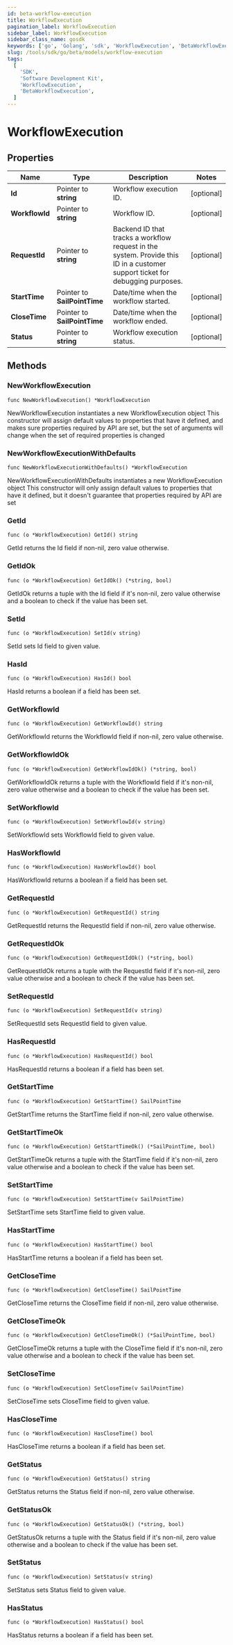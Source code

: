 ```yaml
---
id: beta-workflow-execution
title: WorkflowExecution
pagination_label: WorkflowExecution
sidebar_label: WorkflowExecution
sidebar_class_name: gosdk
keywords: ['go', 'Golang', 'sdk', 'WorkflowExecution', 'BetaWorkflowExecution']
slug: /tools/sdk/go/beta/models/workflow-execution
tags:
  [
    'SDK',
    'Software Development Kit',
    'WorkflowExecution',
    'BetaWorkflowExecution',
  ]
---
```


# WorkflowExecution

## Properties

| Name | Type | Description | Notes |
| --- | --- | --- | --- |
| **Id** | Pointer to **string** | Workflow execution ID. | [optional] |
| **WorkflowId** | Pointer to **string** | Workflow ID. | [optional] |
| **RequestId** | Pointer to **string** | Backend ID that tracks a workflow request in the system. Provide this ID in a customer support ticket for debugging purposes. | [optional] |
| **StartTime** | Pointer to **SailPointTime** | Date/time when the workflow started. | [optional] |
| **CloseTime** | Pointer to **SailPointTime** | Date/time when the workflow ended. | [optional] |
| **Status** | Pointer to **string** | Workflow execution status. | [optional] |

## Methods

### NewWorkflowExecution

`func NewWorkflowExecution() *WorkflowExecution`

NewWorkflowExecution instantiates a new WorkflowExecution object This constructor will assign default values to properties that have it defined, and makes sure properties required by API are set, but the set of arguments will change when the set of required properties is changed

### NewWorkflowExecutionWithDefaults

`func NewWorkflowExecutionWithDefaults() *WorkflowExecution`

NewWorkflowExecutionWithDefaults instantiates a new WorkflowExecution object This constructor will only assign default values to properties that have it defined, but it doesn't guarantee that properties required by API are set

### GetId

`func (o *WorkflowExecution) GetId() string`

GetId returns the Id field if non-nil, zero value otherwise.

### GetIdOk

`func (o *WorkflowExecution) GetIdOk() (*string, bool)`

GetIdOk returns a tuple with the Id field if it's non-nil, zero value otherwise and a boolean to check if the value has been set.

### SetId

`func (o *WorkflowExecution) SetId(v string)`

SetId sets Id field to given value.

### HasId

`func (o *WorkflowExecution) HasId() bool`

HasId returns a boolean if a field has been set.

### GetWorkflowId

`func (o *WorkflowExecution) GetWorkflowId() string`

GetWorkflowId returns the WorkflowId field if non-nil, zero value otherwise.

### GetWorkflowIdOk

`func (o *WorkflowExecution) GetWorkflowIdOk() (*string, bool)`

GetWorkflowIdOk returns a tuple with the WorkflowId field if it's non-nil, zero value otherwise and a boolean to check if the value has been set.

### SetWorkflowId

`func (o *WorkflowExecution) SetWorkflowId(v string)`

SetWorkflowId sets WorkflowId field to given value.

### HasWorkflowId

`func (o *WorkflowExecution) HasWorkflowId() bool`

HasWorkflowId returns a boolean if a field has been set.

### GetRequestId

`func (o *WorkflowExecution) GetRequestId() string`

GetRequestId returns the RequestId field if non-nil, zero value otherwise.

### GetRequestIdOk

`func (o *WorkflowExecution) GetRequestIdOk() (*string, bool)`

GetRequestIdOk returns a tuple with the RequestId field if it's non-nil, zero value otherwise and a boolean to check if the value has been set.

### SetRequestId

`func (o *WorkflowExecution) SetRequestId(v string)`

SetRequestId sets RequestId field to given value.

### HasRequestId

`func (o *WorkflowExecution) HasRequestId() bool`

HasRequestId returns a boolean if a field has been set.

### GetStartTime

`func (o *WorkflowExecution) GetStartTime() SailPointTime`

GetStartTime returns the StartTime field if non-nil, zero value otherwise.

### GetStartTimeOk

`func (o *WorkflowExecution) GetStartTimeOk() (*SailPointTime, bool)`

GetStartTimeOk returns a tuple with the StartTime field if it's non-nil, zero value otherwise and a boolean to check if the value has been set.

### SetStartTime

`func (o *WorkflowExecution) SetStartTime(v SailPointTime)`

SetStartTime sets StartTime field to given value.

### HasStartTime

`func (o *WorkflowExecution) HasStartTime() bool`

HasStartTime returns a boolean if a field has been set.

### GetCloseTime

`func (o *WorkflowExecution) GetCloseTime() SailPointTime`

GetCloseTime returns the CloseTime field if non-nil, zero value otherwise.

### GetCloseTimeOk

`func (o *WorkflowExecution) GetCloseTimeOk() (*SailPointTime, bool)`

GetCloseTimeOk returns a tuple with the CloseTime field if it's non-nil, zero value otherwise and a boolean to check if the value has been set.

### SetCloseTime

`func (o *WorkflowExecution) SetCloseTime(v SailPointTime)`

SetCloseTime sets CloseTime field to given value.

### HasCloseTime

`func (o *WorkflowExecution) HasCloseTime() bool`

HasCloseTime returns a boolean if a field has been set.

### GetStatus

`func (o *WorkflowExecution) GetStatus() string`

GetStatus returns the Status field if non-nil, zero value otherwise.

### GetStatusOk

`func (o *WorkflowExecution) GetStatusOk() (*string, bool)`

GetStatusOk returns a tuple with the Status field if it's non-nil, zero value otherwise and a boolean to check if the value has been set.

### SetStatus

`func (o *WorkflowExecution) SetStatus(v string)`

SetStatus sets Status field to given value.

### HasStatus

`func (o *WorkflowExecution) HasStatus() bool`

HasStatus returns a boolean if a field has been set.
